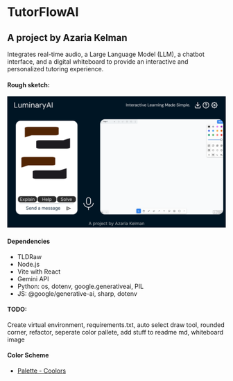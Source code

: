 # TutorFlowAI
## A project by Azaria Kelman
Integrates real-time audio, a Large Language Model (LLM), a chatbot interface, and a digital whiteboard to provide an interactive and personalized tutoring experience.

#### Rough sketch:
![Figma](Figma.png)

#### Dependencies
- TLDRaw
- Node.js
- Vite with React
- Gemini API
- Python: os, dotenv, google.generativeai, PIL
- JS: @google/generative-ai, sharp, dotenv

#### TODO: 
Create virtual environment, requirements.txt, auto select draw tool, rounded corner, refactor, seperate color pallete, add stuff to readme
md, whiteboard image

#### Color Scheme
-  [Palette - Coolors](https://coolors.co/palette/001524-15616d-ffecd1-ff7d00-78290f)
